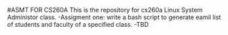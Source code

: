 #ASMT FOR CS260A
This is the repository for cs260a Linux System Administor class.
-Assigment one: write a bash script to generate eamil list of students and faculty of a specified class.
-TBD

